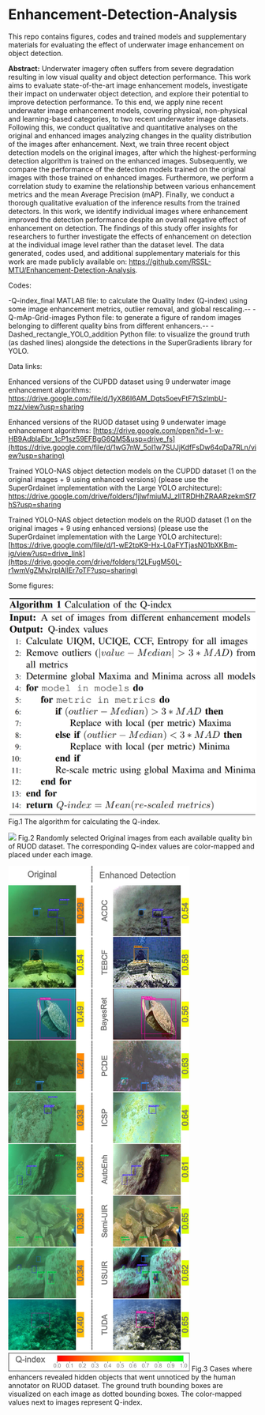 # Enhancement-Detection-Analysis
This repo contains figures, codes and trained models and supplementary materials for evaluating the effect of underwater image enhancement on object detection.

**Abstract:** Underwater imagery often suffers from severe degradation resulting in low visual quality and object detection performance. This work aims to evaluate state-of-the-art image enhancement models, investigate their impact on underwater object detection, and explore their potential to improve detection performance. To this end, we apply nine recent underwater image enhancement models, covering physical, non-physical and learning-based categories, to two recent underwater image datasets. Following this, we conduct qualitative and quantitative analyses on the original and enhanced images analyzing changes in the quality distribution of the images after enhancement. Next, we train three recent object detection models on the original images, after which the highest-performing detection algorithm is trained on the enhanced images. Subsequently, we compare the performance of the detection models trained on the original images with those trained on enhanced images. Furthermore, we perform a correlation study to examine the relationship between various enhancement metrics and the mean Average Precision (mAP). Finally, we conduct a thorough qualitative evaluation of the inference results from the trained detectors. In this work, we identify individual images where enhancement improved the detection performance despite an overall negative effect of enhancement on detection. The findings of this study offer insights for researchers to further investigate the effects of enhancement on detection at the individual image level rather than the dataset level. The data generated, codes used, and additional supplementary materials for this work are made publicly available on: https://github.com/RSSL-MTU/Enhancement-Detection-Analysis.

Codes:

-Q-index_final MATLAB file: to calculate the Quality Index (Q-index) using some image enhancement metrics, outlier removal, and global rescaling.--
-Q-mAp-Grid-images Python file: to generate a figure of random images belonging to different quality bins from different enhancers.--
-Dashed_rectangle_YOLO_addition Python file: to visualize the ground truth (as dashed lines) alongside the detections in the SuperGradients library for YOLO.

Data links:

Enhanced versions of the CUPDD dataset using 9 underwater image enhancement algorithms:
https://drive.google.com/file/d/1yX86I6AM_Dqts5oevFtF7tSzImbU-mzz/view?usp=sharing

Enhanced versions of the RUOD dataset using 9 underwater image enhancement algorithms:
[https://drive.google.com/open?id=1-w-HB9AdblaEbr_1cP1sz59EFBgG6QM5&usp=drive_fs](https://drive.google.com/file/d/1wG7nW_5ol1w7SUJjKdfFsDw64qDa7RLn/view?usp=sharing)

Trained YOLO-NAS object detection models on the CUPDD dataset (1 on the original images + 9 using enhanced versions) (please use the SuperGrdainet implementation with the Large YOLO architecture):
https://drive.google.com/drive/folders/1jlwfmiuMJ_zIlTRDHhZRAARzekmSf7hS?usp=sharing

Trained YOLO-NAS object detection models on the RUOD dataset (1 on the original images + 9 using enhanced versions) (please use the SuperGrdainet implementation with the Large YOLO architecture):
[https://drive.google.com/file/d/1-wE2tpK9-Hx-L0aFYTjasN01bXKBm-ig/view?usp=drive_link](https://drive.google.com/drive/folders/12LFugM50L-r1wmVgZMvJrplAllEr7oTF?usp=sharing)

Some figures:

![](Figs/Q_index_Alg.png) Fig.1 The algorithm for calculating the Q-index.

![](Figs/Enh_RUOD.jpeg) Fig.2 Randomly selected Original images from each available quality bin of RUOD dataset. The corresponding Q-index values are color-mapped and placed under each image.

![](Figs/Max_Enh_RUOD.jpeg) Fig.3 Cases where enhancers revealed hidden objects that went unnoticed by the human annotator on RUOD dataset. The ground truth bounding boxes are visualized on each image as dotted bounding boxes. The color-mapped values next to images represent Q-index.



